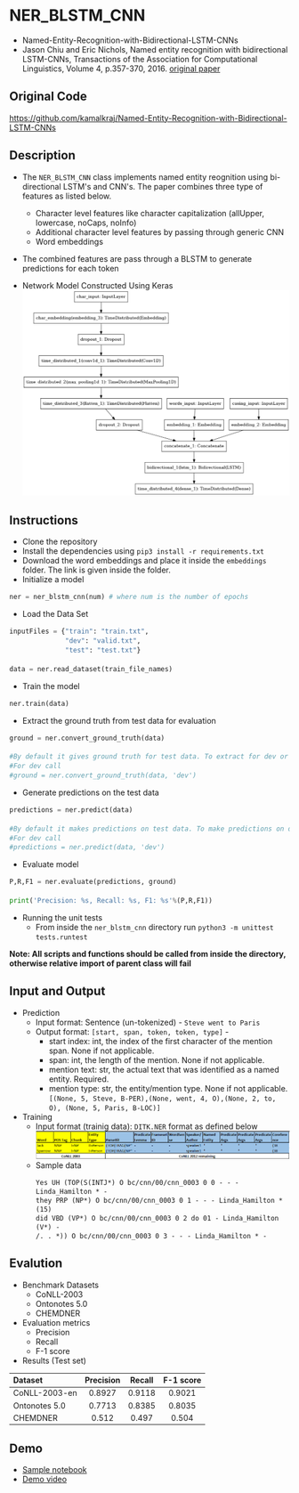 # NER_BLSTM_CNN
- Named-Entity-Recognition-with-Bidirectional-LSTM-CNNs
- Jason Chiu and Eric Nichols, Named entity recognition with bidirectional LSTM-CNNs, Transactions of the Association for Computational Linguistics, Volume 4, p.357-370, 2016. [original paper](https://aclweb.org/anthology/Q16-1026)


## Original Code
https://github.com/kamalkraj/Named-Entity-Recognition-with-Bidirectional-LSTM-CNNs

## Description
- The `NER_BLSTM_CNN` class implements named entity reognition using bi-directional LSTM's and CNN's. The paper combines three type of features as listed below.
    - Character level features like character capitalization (allUpper, lowercase, noCaps, noInfo)
    - Additional character level features by passing through generic CNN
    - Word embeddings
- The combined features are pass through a BLSTM to generate predictions for each token

- Network Model Constructed Using Keras
 ![alt text](./resources/model.png)

## Instructions

- Clone the repository
- Install the dependencies using `pip3 install -r requirements.txt`
- Download the word embeddings and place it inside the `embeddings` folder. The link is given inside the folder.
- Initialize a model
```python
ner = ner_blstm_cnn(num) # where num is the number of epochs
```
- Load the Data Set
```python
inputFiles = {"train": "train.txt",
              "dev": "valid.txt",
              "test": "test.txt"}

data = ner.read_dataset(train_file_names)
```
- Train the model
```python
ner.train(data)
```
- Extract the ground truth from test data for evaluation
```python
ground = ner.convert_ground_truth(data)

#By default it gives ground truth for test data. To extract for dev or train pass the type as parameter
#For dev call
#ground = ner.convert_ground_truth(data, 'dev')
```
- Generate predictions on the test data
```python
predictions = ner.predict(data)

#By default it makes predictions on test data. To make predictions on dev or train pass the type as parameter
#For dev call
#predictions = ner.predict(data, 'dev')
```
- Evaluate model
```python
P,R,F1 = ner.evaluate(predictions, ground)

print('Precision: %s, Recall: %s, F1: %s'%(P,R,F1))
```
- Running the unit tests
    - From inside the `ner_blstm_cnn` directory run `python3 -m unittest tests.runtest`
    
**Note: All scripts and functions should be called from inside the directory, otherwise relative import of parent class will fail**

## Input and Output
- Prediction
    -  Input format: Sentence (un-tokenized) - `Steve went to Paris`
    -  Output format: `[start, span, token, token, type]` - 
        - start index: int, the index of the first character of the mention span. None if not applicable.
        - span: int, the length of the mention. None if not applicable.
        - mention text: str, the actual text that was identified as a named entity. Required.
        - mention type: str, the entity/mention type. None if not applicable.<br>
`[(None, 5, Steve, B-PER),(None, went, 4, O),(None, 2, to, O), (None, 5, Paris, B-LOC)]`
- Training
    - Input format (trainig data): `DITK.NER` format as defined below
        ![alt text](./resources/ditk-format.png)
    - Sample data
        ```
        Yes UH (TOP(S(INTJ*) O bc/cnn/00/cnn_0003 0 0 - - - Linda_Hamilton * -
        they PRP (NP*) O bc/cnn/00/cnn_0003 0 1 - - - Linda_Hamilton * (15)
        did VBD (VP*) O bc/cnn/00/cnn_0003 0 2 do 01 - Linda_Hamilton (V*) -
        /. . *)) O bc/cnn/00/cnn_0003 0 3 - - - Linda_Hamilton * -
        ```

## Evalution
- Benchmark Datasets
    - CoNLL-2003
    - Ontonotes 5.0
    - CHEMDNER
- Evaluation metrics
    - Precision
    - Recall
    - F-1 score
- Results (Test set)

| Dataset | Precision | Recall | F-1 score | 
| :--- | :---: | :---: | :---: | 
| CoNLL-2003-en | 0.8927 | 0.9118 | 0.9021 |  
| Ontonotes 5.0 | 0.7713 | 0.8385 | 0.8035 | 
| CHEMDNER | 0.512 | 0.497 | 0.504 | 

## Demo
- [Sample notebook](./demo.ipynb)
- [Demo video](https://www.youtube.com/watch?v=ZCc42iMT6I8)
